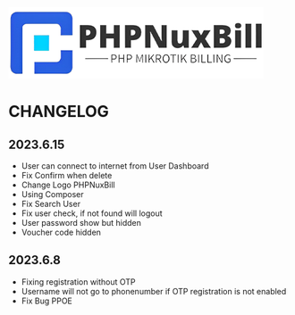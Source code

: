 ![PHPNuxBill](install/img/logo.png)

# CHANGELOG

## 2023.6.15

- User can connect to internet from User Dashboard
- Fix Confirm when delete
- Change Logo PHPNuxBill
- Using Composer
- Fix Search User
- Fix user check, if not found will logout
- User password show but hidden
- Voucher code hidden

## 2023.6.8

- Fixing registration without OTP
- Username will not go to phonenumber if OTP registration is not enabled
- Fix Bug PPOE